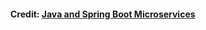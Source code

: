 #### Credit: [Java and Spring Boot Microservices](https://www.youtube.com/playlist?list=PLwvrYc43l1Mwqpf9i-1B1gXfMeHOm6DeY)
